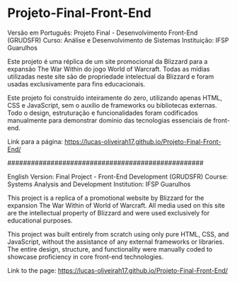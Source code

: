 # Projeto-Final-Front-End

Versão em Português:
Projeto Final - Desenvolvimento Front-End (GRUDSFR)
Curso: Análise e Desenvolvimento de Sistemas
Instituição: IFSP Guarulhos

Este projeto é uma réplica de um site promocional da Blizzard para a expansão The War Within do jogo World of Warcraft.
Todas as mídias utilizadas neste site são de propriedade intelectual da Blizzard e foram usadas exclusivamente para fins educacionais.

Este projeto foi construído inteiramente do zero, utilizando apenas HTML, CSS e JavaScript, sem o auxílio de frameworks ou bibliotecas externas. 
Todo o design, estruturação e funcionalidades foram codificados manualmente para demonstrar domínio das tecnologias essenciais de front-end.

Link para a página: https://lucas-oliveirah17.github.io/Projeto-Final-Front-End/

##################################################

English Version:
Final Project - Front-End Development (GRUDSFR)
Course: Systems Analysis and Development
Institution: IFSP Guarulhos

This project is a replica of a promotional website by Blizzard for the expansion The War Within of World of Warcraft.
All media used on this site are the intellectual property of Blizzard and were used exclusively for educational purposes.

This project was built entirely from scratch using only pure HTML, CSS, and JavaScript, without the assistance of any external frameworks or libraries. 
The entire design, structure, and functionality were manually coded to showcase proficiency in core front-end technologies.

Link to the page: https://lucas-oliveirah17.github.io/Projeto-Final-Front-End/
